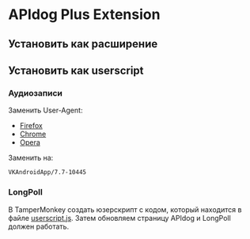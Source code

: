 # APIdog Plus Extension
## Установить как расширение

## Установить как userscript
### Аудиозаписи
Заменить User-Agent:
*   [Firefox](https://addons.mozilla.org/en-GB/firefox/addon/user-agent-string-switcher/)
*   [Chrome](https://chrome.google.com/webstore/detail/user-agent-switcher-and-m/bhchdcejhohfmigjafbampogmaanbfkg)
*   [Opera](https://addons.opera.com/en/extensions/details/user-agent-switcher-8/)

Заменить на:
```
VKAndroidApp/7.7-10445
```

### LongPoll
В TamperMonkey создать юзерскрипт с кодом, который находится в файле [userscript.js](./userscript.js). Затем обновляем страницу APIdog и LongPoll должен работать.
